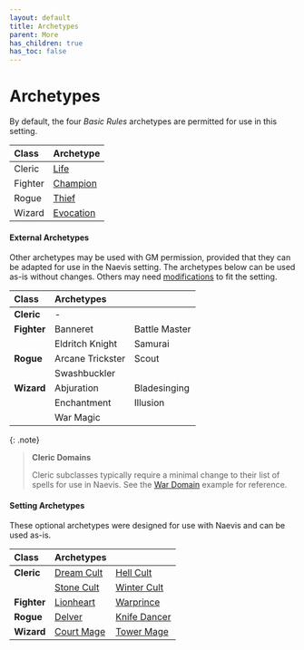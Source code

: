 ```yaml
---
layout: default
title: Archetypes
parent: More
has_children: true
has_toc: false
---
```


# Archetypes

By default, the four _Basic Rules_ archetypes are permitted for use in this setting.

| Class   | Archetype                                         |
| :------ | :------------------------------------------------ |
| Cleric  | [Life](../../../archetypes/cleric_life)           |
| Fighter | [Champion](../../../archetypes/fighter_champion)  |
| Rogue   | [Thief](../../../archetypes/rogue_thief)          |
| Wizard  | [Evocation](../../../archetypes/wizard_evocation) |


#### External Archetypes

Other archetypes may be used with GM permission, provided that they can be adapted for use in the Naevis setting. The archetypes below can be used as-is without changes. Others may need [modifications](adapting) to fit the setting.

| Class       | Archetypes       |               |
| :---------- | :--------------- | :------------ |
| **Cleric**  | -                |               |
| **Fighter** | Banneret         | Battle Master |
|             | Eldritch Knight  | Samurai       |
| **Rogue**   | Arcane Trickster | Scout         |
|             | Swashbuckler     |               |
| **Wizard**  | Abjuration       | Bladesinging  |
|             | Enchantment      | Illusion      |
|             | War Magic        |               |

{: .note}
> **Cleric Domains**
>
> Cleric subclasses typically require a minimal change to their list of spells for use in Naevis. See the [War Domain](adapting#example-war-domain) example for reference.

#### Setting Archetypes

These optional archetypes were designed for use with Naevis and can be used as-is.

| Class       | Archetypes                                         |                                                    |
| :---------- | :------------------------------------------------- | :------------------------------------------------- |
| **Cleric**  | [Dream Cult](../../../archetypes/cleric_dream)     | [Hell Cult](../../../archetypes/cleric_hell)       |
|             | [Stone Cult](../../../archetypes/cleric_stone)     | [Winter Cult](../../../archetypes/cleric_winter)   |
| **Fighter** | [Lionheart](../../../archetypes/fighter_lionheart) | [Warprince](../../../archetypes/fighter_warprince) |
| **Rogue**   | [Delver](../../../archetypes/rogue_delver)         | [Knife Dancer](../../../archetypes/rogue_knife)    |
| **Wizard**  | [Court Mage](../../../archetypes/wizard_court)     | [Tower Mage](../../../archetypes/wizard_tower)     |



